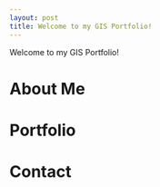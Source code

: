 ```yaml
---
layout: post
title: Welcome to my GIS Portfolio!
---
```


Welcome to my GIS Portfolio!

# About Me
# Portfolio
# Contact
